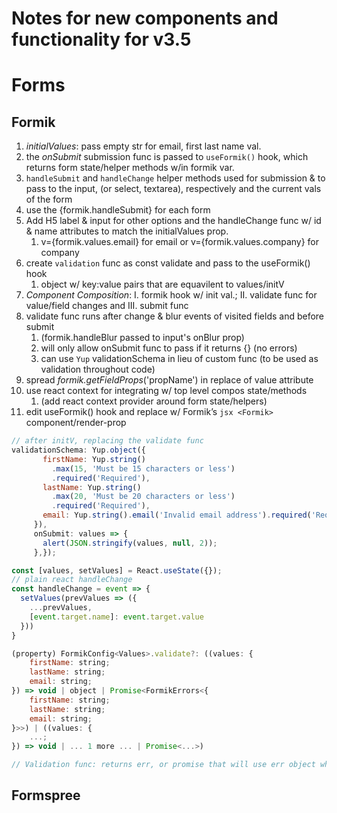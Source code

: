 
# Notes for new components and functionality for v3.5

# Forms

## Formik

1. _initialValues_: pass empty str for email, first last name val.
2. the _onSubmit_ submission func is passed to `useFormik()` hook, which returns form state/helper methods w/in formik var.
3. `handleSubmit` and `handleChange` helper methods used for submission & to pass to the input, (or select, textarea), respectively and the current vals of the form
4. use the {formik.handleSubmit} for each form
5. Add H5 label & input for other options and the handleChange func w/ id & name attributes to match the initialValues prop.
   1. v={formik.values.email} for email or v={formik.values.company} for company
6. create `validation` func as const validate and pass to the useFormik() hook
   1. object w/ key:value pairs that are equavilent to values/initV
7. _Component Composition_: I. formik hook w/ init val.; II. validate func for value/field changes and III. submit func
8. validate func runs after change & blur events of visited fields and before submit
    1. (formik.handleBlur passed to input's onBlur prop)
    2. will only allow onSubmit func to pass if it returns {} (no errors)
    3. can use `Yup` validationSchema in lieu of custom func (to be used as validation throughout code)
9. spread _formik.getFieldProps_('propName') in replace of value attribute
10. use react context for integrating w/ top level compos state/methods
    1. (add react context provider around form state/helpers)
11. edit useFormik() hook and replace w/ Formik’s ```jsx <Formik>``` component/render-prop

```jsx
// after initV, replacing the validate func
validationSchema: Yup.object({
       firstName: Yup.string()
         .max(15, 'Must be 15 characters or less')
         .required('Required'),
       lastName: Yup.string()
         .max(20, 'Must be 20 characters or less')
         .required('Required'),
       email: Yup.string().email('Invalid email address').required('Required'),
     }),
     onSubmit: values => {
       alert(JSON.stringify(values, null, 2));
     },});
```

```jsx
const [values, setValues] = React.useState({});
// plain react handleChange
const handleChange = event => {
  setValues(prevValues => ({
    ...prevValues,
    [event.target.name]: event.target.value
  }))
}
```

```js
(property) FormikConfig<Values>.validate?: ((values: {
    firstName: string;
    lastName: string;
    email: string;
}) => void | object | Promise<FormikErrors<{
    firstName: string;
    lastName: string;
    email: string;
}>>) | ((values: {
    ...;
}) => void | ... 1 more ... | Promise<...>)

// Validation func: returns err, or promise that will use err object where the key:value pairs correspond
```

## Formspree
